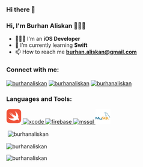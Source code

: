 ### Hi there 👋

### Hi, I'm Burhan Aliskan 🙋🏽‍♂️

-  👨🏽‍💻 I'm an **iOS Developer**
- 🌱 I’m currently learning **Swift**
- 📫 How to reach me **burhan.aliskan@gmail.com**

<h3 align="left">Connect with me:</h3>
<p align="left">
<a href="https://www.linkedin.com/in/burhanaliskan/" target="blank"><img align="center" src="https://raw.githubusercontent.com/rahuldkjain/github-profile-readme-generator/master/src/images/icons/Social/linked-in-alt.svg" alt="burhanaliskan" height="30" width="40" /></a>
<a href="https://twitter.com/burhan_aliskan" target="blank"><img align="center" src="https://raw.githubusercontent.com/rahuldkjain/github-profile-readme-generator/master/src/images/icons/Social/twitter.svg" alt="burhanaliskan" height="30" width="40" /></a>
<a href="https://www.instagram.com/burhanaliskan/" target="blank"><img align="center" src="https://raw.githubusercontent.com/rahuldkjain/github-profile-readme-generator/master/src/images/icons/Social/instagram.svg" alt="burhanaliskan" height="30" width="40" /></a>
</p>

<h3 align="left">Languages and Tools:</h3>
<p align="left"><a href="https://developer.apple.com/swift/" target="_blank"> <img src="https://raw.githubusercontent.com/devicons/devicon/master/icons/swift/swift-original.svg" alt="swift" width="40" height="40"/> </a><a href="https://developer.apple.com/xcode/" target="_blank"> <img src="https://www.vectorlogo.zone/logos/apple_xcode/apple_xcode-icon.svg" alt="xcode" width="40" height="40"/> </a>
<a href="https://firebase.google.com/" target="_blank"> <img src="https://www.vectorlogo.zone/logos/firebase/firebase-icon.svg" alt="firebase" width="40" height="40"/> </a> <a href="https://www.microsoft.com/en-us/sql-server" target="_blank"> <img src="https://www.svgrepo.com/show/303229/microsoft-sql-server-logo.svg" alt="mssql" width="40" height="40"/> </a> <a href="https://www.mysql.com/" target="_blank"> <img src="https://raw.githubusercontent.com/devicons/devicon/master/icons/mysql/mysql-original-wordmark.svg" alt="mysql" width="40" height="40"/> </a>

<p>&nbsp;<img align="center" src="https://github-readme-stats.vercel.app/api?username=burhanaliskan&show_icons=true&locale=en" alt="burhanaliskan" /></p>

<p><img align="center" src="https://github-readme-streak-stats.herokuapp.com/?user=burhanaliskan&" alt="burhanaliskan" /></p>

<p align="left"> <img src="https://komarev.com/ghpvc/?username=burhanaliskan&label=Profile%20views&color=0e75b6&style=flat" alt="burhanaliskan" /> </p>

